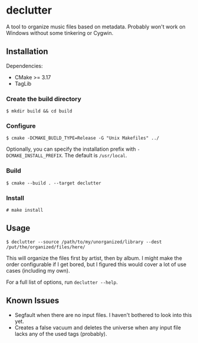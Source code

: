 # declutter
A tool to organize music files based on metadata. Probably won't work on Windows without some tinkering or Cygwin.

## Installation
Dependencies:
  - CMake >= 3.17
  - TagLib

### Create the build directory
`$ mkdir build && cd build`

### Configure
`$ cmake -DCMAKE_BUILD_TYPE=Release -G "Unix Makefiles" ../`

Optionally, you can specify the installation prefix with `-DCMAKE_INSTALL_PREFIX`.
The default is `/usr/local`.

### Build
`$ cmake --build . --target declutter`

### Install
`# make install`

## Usage
`$ declutter --source /path/to/my/unorganized/library --dest /put/the/organized/files/here/`

This will organize the files first by artist, then by album. I might make the order configurable if I get bored,
but I figured this would cover a lot of use cases (including my own).

For a full list of options, run `declutter --help`.

## Known Issues
- Segfault when there are no input files. I haven't bothered to look into this yet.
- Creates a false vacuum and deletes the universe when any input file lacks any of the used tags (probably).
